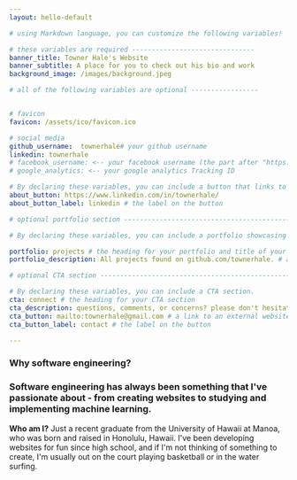 ```yaml
---
layout: hello-default

# using Markdown language, you can customize the following variables!

# these variables are required -------------------------------
banner_title: Towner Hale's Website
banner_subtitle: A place for you to check out his bio and work 
background_image: /images/background.jpeg

# all of the following variables are optional -----------------


# favicon
favicon: /assets/ico/favicon.ico

# social media
github_username:  townerhale# your github username
linkedin: townerhale
# facebook_username: <-- your facebook username (the part after "https://www.facebook.com/...")
# google_analytics: <-- your google analytics Tracking ID

# By declaring these variables, you can include a button that links to an external website or to media.
about_button: https://www.linkedin.com/in/townerhale/
about_button_label: linkedin # the label on the button

# optional portfolio section ------------------------------------------

# By declaring these variables, you can include a portfolio showcasing your work and organize your portfolio's items into a custom layout, all without adding any CSS. In addition, you must 1) create an HTML file in the_includes folder for each project with the text you'd like to display, and 2) create a YAML file in the _data folder describing the order in which each project should be shown and categorized. See `/includes/example.html` and `/_data/work.yml` for examples.

portfolio: projects # the heading for your portfolio and title of your YAML file
portfolio_description: All projects found on github.com/townerhale. # a description to be desplayed below the heading and above the content

# optional CTA section --------------------------------------------------

# By declaring these variables, you can include a CTA section.
cta: connect # the heading for your CTA section
cta_description: questions, comments, or concerns? please don't hesitate to reach out. # a description to be desplayed below the heading and above the content
cta_button: mailto:townerhale@gmail.com # a link to an external website or to media
cta_button_label: contact # the label on the button

---			
```

[//]: # (write a bit about yourself here)
### Why **software engineering**?  

### **Software engineering** has always been something that I've passionate about - from creating websites to studying and implementing machine learning. 
  
**Who am I?** Just a recent graduate from the University of Hawaii at Manoa, who was born and raised in Honolulu, Hawaii. I've been developing websites for fun since high school, and if I'm not thinking of something to create, I'm usually out on the court playing basketball or in the water surfing. 
  
